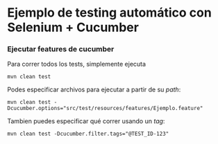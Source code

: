 # Ejemplo de testing automático con Selenium + Cucumber

### Ejecutar features de cucumber

Para correr todos los tests, simplemente ejecuta

    mvn clean test

Podes especificar archivos para ejecutar a partir de su *path*:

    mvn clean test -Dcucumber.options="src/test/resources/features/Ejemplo.feature"

Tambien puedes especificar qué correr usando un *tag*:

    mvn clean test -Dcucumber.filter.tags="@TEST_ID-123"